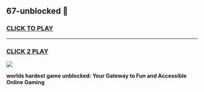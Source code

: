 
## 67-unblocked 👋
<h3>
<a href="https://premium.freeplayer.one?title=67-unblocked&ref=14F">CLICK TO PLAY</a></h3>
<hr>

<h3>
<a href="https://premium.freeplayer.one?title=67-unblocked&ref=14F">CLICK 2 PLAY</a>
  
</h3>

<a href="https://premium.freeplayer.one?title=67-unblocked&ref=12F/"><img src="https://clearcache.store/games.png"></a>


**worlds hardest game unblocked: Your Gateway to Fun and Accessible Online Gaming**
